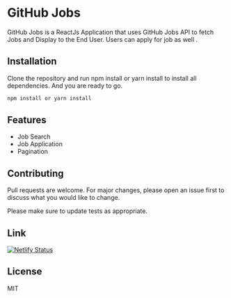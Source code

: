 # GitHub Jobs

GitHub Jobs is a ReactJs Application that uses GitHub Jobs API to fetch Jobs and Display to the End User. Users can apply for job as well .

## Installation

Clone the repository and run npm install or yarn install  to install all dependencies. And you are ready to go.

```bash
npm install or yarn install
```

## Features

+ Job Search
+ Job Application
+ Pagination


## Contributing
Pull requests are welcome. For major changes, please open an issue first to discuss what you would like to change.

Please make sure to update tests as appropriate.
## Link
[![Netlify Status](https://api.netlify.com/api/v1/badges/579d188c-8fe2-4841-bdf0-0c3bc5a590f7/deploy-status)](https://app.netlify.com/sites/github-jobs-search/)

## License
MIT
